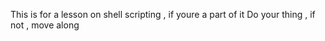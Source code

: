 This is for a lesson on shell scripting , if youre a part of it Do your thing , if not , move along

